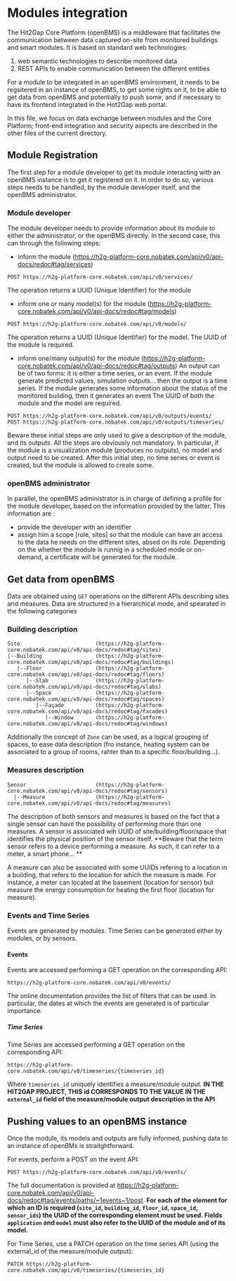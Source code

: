 # Modules integration

The Hit2Gap Core Platform (openBMS) is a middleware that facilitates the communication between data captured on-site from monitored buildings and smart modules.
It is based on standard web technologies:

1. web semantic technologies to describe monitored data
2. REST APIs to enable communication between the different entities

For a module to be integrated in an openBMS environment, it needs to be regsitered in an instance of openBMS, to get some rights on it, to be able to get data from openBMS and potentially to push some, and if necessary to have its frontend integrated in the Hot2Gap web portal.

In this file, we focus on data exchange between modules and the Core Platform; front-end integration and security aspects are described in the other files of the current directory.

## Module Registration

The first step for a module developer to get its module interacting with an openBMS instance is to get it registered on it. In order to do so, various steps needs to be handled, by the module developer itself, and the openBMS administrator.

### Module developer

The module developer needs to provide information about its module to either the administrator, or the openBMS directly.
In the second case, this can through the following steps:

* inform the module (https://h2g-platform-core.nobatek.com/api/v0/api-docs/redoc#tag/services)
```
POST https://h2g-platform-core.nobatek.com/api/v0/services/ 
```
The operation returns a UUID (Unique Identifier) for the module

* inform one or many model(s) for the module (https://h2g-platform-core.nobatek.com/api/v0/api-docs/redoc#tag/models)
```
POST https://h2g-platform-core.nobatek.com/api/v0/models/
```
The operation returns a UUID (Unique Identifier) for the model. The UUID of the module is required.

* inform one/many output(s) for the module (https://h2g-platform-core.nobatek.com/api/v0/api-docs/redoc#tag/outputs)
An output can be of two forms: it is either a time series, or an event. If the module generate predicted values, simulation outputs... then the output is a time series. If the module generates some information about the status of the monitored building, then it generates an event
The UUID of both the module and the model are required.
```
POST https://h2g-platform-core.nobatek.com/api/v0/outputs/events/
POST https://h2g-platform-core.nobatek.com/api/v0/outputs/timeseries/
```

Beware these initial steps are only used to give a description of the module, and its outputs. All the steps are obviously not mandatory. In particular, if the module is a visualization module (produces no outputs), no model and output need to be created.
After this initial step, no time series or event is created, but the module is allowed to create some.

### openBMS administrator

In parallel, the openBMS administrator is in charge of defining a profile for the module developer, based on the information provided by the latter. This information are :
- provide the developer with an identifier
- assign him a scope [role, sites] so that the module can have an access to the data he needs on the different sites, absed on its role.
Depending on the whether the module is runnig in a scheduled mode or on-demand, a certificate will be generated for the module.

## Get data from openBMS

Data are obtained using ```GET``` operations on the different APIs describing sites and measures. Data are structured in a hierarchical mode, and spearated in the following categories

### Building description

```
Site                        (https://h2g-platform-core.nobatek.com/api/v0/api-docs/redoc#tag/sites)
|--Building                 (https://h2g-platform-core.nobatek.com/api/v0/api-docs/redoc#tag/buildings)
   |--Floor                 (https://h2g-platform-core.nobatek.com/api/v0/api-docs/redoc#tag/floors)
      |--Slab               (https://h2g-platform-core.nobatek.com/api/v0/api-docs/redoc#tag/slabs)
      |--Space              (https://h2g-platform-core.nobatek.com/api/v0/api-docs/redoc#tag/spaces)
         |--Façade          (https://h2g-platform-core.nobatek.com/api/v0/api-docs/redoc#tag/facades)
            |--Window       (https://h2g-platform-core.nobatek.com/api/v0/api-docs/redoc#tag/windows)
```
Additionally the concept of ```Zone``` can be used, as a logical grouping of spaces, to ease data description (fro instance, heating system can be associated to a group of rooms, rahter than to a specific floor/building...).

### Measures description

```
Sensor                      (https://h2g-platform-core.nobatek.com/api/v0/api-docs/redoc#tag/sensors)
  |--Measure                (https://h2g-platform-core.nobatek.com/api/v0/api-docs/redoc#tag/measures)
```
The description of both sensors and measures is based on the fact that a single sensor can have the possibility of performing more than one measures.
A sensor is associated wih UUID of site/building/floor/space that identifies the physical position of the sensor itself.
**Beware that the term sensor refers to a device performing a measure. As such, it can refer to a meter, a smart phone... **

A measure can also be associated with some UUIDs refering to a location in a building, that refers to the location for which the measure is made.
For instance, a meter can located at the basement (location for sensor) but measure the energy consumption for heating the first floor (location for measure).

### Events and Time Series

Events are generated by modules. Time Series can be generated either by modules, or by sensors.

#### Events

Events are accessed performing a GET operation on the corresponding API:
```
https://h2g-platform-core.nobatek.com/api/v0/events/
```
The online documentation provides the list of filters that can be used. In particular, the dates at which the events are generated is of particular importance.

##### Time Series

Time Series are accessed performing a GET operation on the corresponding API:
```
https://h2g-platform-core.nobatek.com/api/v0/timeseries/{timeseries_id}
```
Where ```timeseries_id``` uniquely identifies a measure/module output.
**IN THE HIT2GAP PROJECT, THIS id CORRESPONDS TO THE VALUE IN THE ```external_id``` field of the measure/module output description in the API**

## Pushing values to an openBMS instance

Once the module, its models and outputs are fully informed, pushing data to an instance of openBMs is straitghtforward.

For events, perform a POST on the event API:
```
POST https://h2g-platform-core.nobatek.com/api/v0/events/
```
The full documentation is provided at https://h2g-platform-core.nobatek.com/api/v0/api-docs/redoc#tag/events/paths/~1events~1/post.
**For each of the element for which an ID is required (```site_id```, ```building_id```, ```floor_id```, ```space_id```, ```sensor_ids```) the UUID of the corresponding element must be used.
Fields ```application``` and ```model``` must also refer to the UUID of the module and of its model.**

For Time Series, use a PATCH operation on the time series API (using the external_id of the measure/module output):
```
PATCH https://h2g-platform-core.nobatek.com/api/v0/timeseries/{timeseries_id}
```



